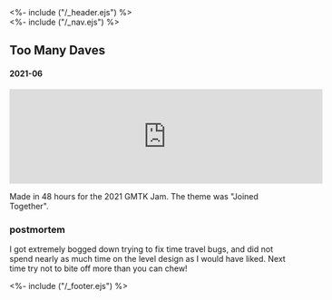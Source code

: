 <!DOCTYPE html>
<html>
<head>
<%- include ("/_header.ejs") %>
</head>
<body>
<div class="wrapper">
<%- include ("/_nav.ejs") %>
<section class="main-content">
<h1 class="post-title">Too Many Daves</h1>
<h4 class="post-meta">2021-06</h4>

<iframe frameborder="0" src="https://itch.io/embed/1079868?bg_color=88c3e5&amp;fg_color=291814&amp;link_color=e0964c&amp;border_color=f2cfb8" width="552" height="167"><a href="https://pancelor.itch.io/too-many-daves-gmtk2021">too many daves by pancelor</a></iframe>

Made in 48 hours for the 2021 GMTK Jam. The theme was "Joined Together".

### postmortem

I got extremely bogged down trying to fix time travel bugs, and did not spend nearly as much time on the level design as I would have liked. Next time try not to bite off more than you can chew!

</section>
<%- include ("/_footer.ejs") %>
</body>
</html>
